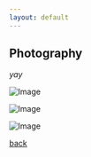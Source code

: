 ```yaml
---
layout: default
---
```


## Photography

_yay_

![Image](https://jlewis331.github.io/jlewis.github.io/images/midtown_atlanta.JPG)

![Image](https://jlewis331.github.io/jlewis.github.io/images/gt_library.JPG)

![Image](https://jlewis331.github.io/jlewis.github.io/images/capay_valley.JPG)

[back](./)
